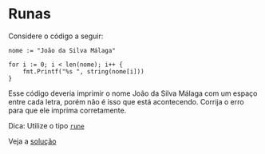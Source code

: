 # Runas

Considere o código a seguir:

```
nome := "João da Silva Málaga"

for i := 0; i < len(nome); i++ {
    fmt.Printf("%s ", string(nome[i]))
}
```

Esse código deveria imprimir o nome João da Silva Málaga com um espaço entre
cada letra, porém não é isso que está acontecendo. Corrija o erro para que ele
imprima corretamente.

Dica: Utilize o tipo [`rune`](https://go.dev/blog/strings#code-points-characters-and-runes)

Veja a [solução](./solucoes/00-runas.go)
